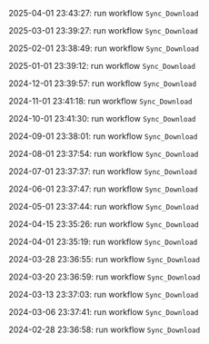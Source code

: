 2025-04-01 23:43:27: run workflow `Sync_Download` 

2025-03-01 23:39:27: run workflow `Sync_Download` 

2025-02-01 23:38:49: run workflow `Sync_Download` 

2025-01-01 23:39:12: run workflow `Sync_Download` 

2024-12-01 23:39:57: run workflow `Sync_Download` 

2024-11-01 23:41:18: run workflow `Sync_Download` 

2024-10-01 23:41:30: run workflow `Sync_Download` 

2024-09-01 23:38:01: run workflow `Sync_Download` 

2024-08-01 23:37:54: run workflow `Sync_Download` 

2024-07-01 23:37:37: run workflow `Sync_Download` 

2024-06-01 23:37:47: run workflow `Sync_Download` 

2024-05-01 23:37:44: run workflow `Sync_Download` 

2024-04-15 23:35:26: run workflow `Sync_Download` 

2024-04-01 23:35:19: run workflow `Sync_Download` 

2024-03-28 23:36:55: run workflow `Sync_Download` 

2024-03-20 23:36:59: run workflow `Sync_Download` 

2024-03-13 23:37:03: run workflow `Sync_Download` 

2024-03-06 23:37:41: run workflow `Sync_Download` 

2024-02-28 23:36:58: run workflow `Sync_Download` 


